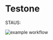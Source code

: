 # Testone

STAUS:

![example workflow](https://github.com/fireflysua/Testone/actions/workflows/my-basics.yml/badge.svg)

